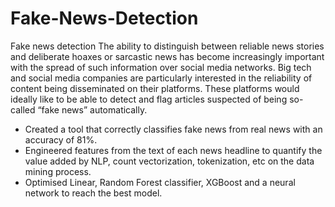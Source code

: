 # Fake-News-Detection

Fake news detection
The ability to distinguish between reliable news stories and deliberate hoaxes or sarcastic news has become increasingly important with the spread of such information over social media networks. Big tech and social media companies are particularly interested in the reliability of content being disseminated on their platforms. These platforms would ideally like to be able to detect and flag articles suspected of being so-called “fake news” automatically.

* Created a tool that correctly classifies fake news from real news with an accuracy of 81%.
* Engineered features from the text of each news headline to quantify the value added by NLP, count vectorization, tokenization, etc on the data mining process.
* Optimised Linear, Random Forest classifier, XGBoost and a neural network to reach the best model.

